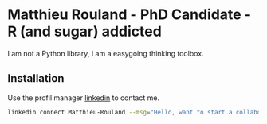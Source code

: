 # Matthieu Rouland - PhD Candidate - R (and sugar) addicted

I am not a Python library, I am a easygoing thinking toolbox.

## Installation

Use the profil manager [linkedin](https://pip.pypa.io/en/stable/) to contact me.

```bash
linkedin connect Matthieu-Rouland --msg="Hello, want to start a collaboration?" 
```


<!--
**MatthieuRouland/MatthieuRouland** is a ✨ _special_ ✨ repository because its `README.md` (this file) appears on your GitHub profile.

Here are some ideas to get you started:

- 🔭 I’m currently working on ...
- 🌱 I’m currently learning ...
- 👯 I’m looking to collaborate on ...
- 🤔 I’m looking for help with ...
- 💬 Ask me about ...
- 📫 How to reach me: ...
- 😄 Pronouns: ...
- ⚡ Fun fact: ...
-->
